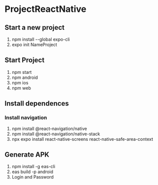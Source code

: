# ProjectReactNative

## Start a new project

1. npm install --global expo-cli
1. expo init NameProject

## Start Project

1. npm start
1. npm android
1. npm ios
1. npm web

## Install dependences

### Install navigation

1. npm install @react-navigation/native
1. npm install @react-navigation/native-stack
1. npx expo install react-native-screens react-native-safe-area-context

## Generate APK

1. npm install -g eas-cli
1. eas build -p android
1. Login and Password